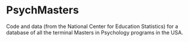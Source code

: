 # PsychMasters
Code and data (from the National Center for Education Statistics) for a database of all the terminal Masters in Psychology programs in the USA.
